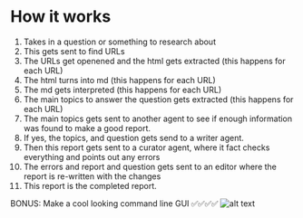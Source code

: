 # How it works

1. Takes in a question or something to research about
2. This gets sent to find URLs
3. The URLs get openened and the html gets extracted (this happens for each URL)
4. The html turns into md (this happens for each URL)
5. The md gets interpreted (this happens for each URL)
6. The main topics to answer the question gets extracted (this happens for each URL)
7. The main topics gets sent to another agent to see if enough information was found to make a good report.
8. If yes, the topics, and question gets send to a writer agent.
9. Then this report gets sent to a curator agent, where it fact checks everything and points out any errors
10. The errors and report and question gets sent to an editor where the report is re-written with the changes
11. This report is the completed report.

BONUS: Make a cool looking command line GUI
✅✅✅✅
![alt text](image.png)